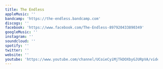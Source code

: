 ```yaml
---
title: The Endless
appleMusic: ''
bandcamp: 'https://the-endless.bandcamp.com'
discogs: ''
facebook: 'https://www.facebook.com/The-Endless-897920433890349'
googleMusic: ''
instagram: ''
soundcloud: ''
spotify: ''
twitter: ''
website: ''
youtube: 'https://www.youtube.com/channel/UCoieCyiMjTkDOXbyGJURpVA/videos'
---
```


